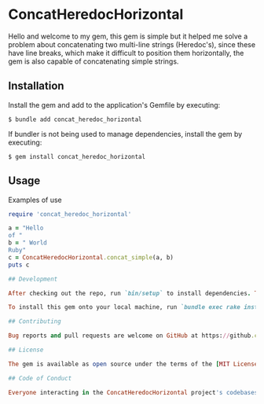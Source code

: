 # ConcatHeredocHorizontal

Hello and welcome to my gem, this gem is simple but it helped me solve a problem about concatenating two multi-line strings (Heredoc's), since these have line breaks, which make it difficult to position them horizontally, the gem is also capable of concatenating simple strings.

## Installation

Install the gem and add to the application's Gemfile by executing:

    $ bundle add concat_heredoc_horizontal

If bundler is not being used to manage dependencies, install the gem by executing:

    $ gem install concat_heredoc_horizontal

## Usage
Examples of use
```ruby
require 'concat_heredoc_horizontal'

a = "Hello
of "
b = " World
Ruby"
c = ConcatHeredocHorizontal.concat_simple(a, b)
puts c

## Development

After checking out the repo, run `bin/setup` to install dependencies. Then, run `rake spec` to run the tests. You can also run `bin/console` for an interactive prompt that will allow you to experiment.

To install this gem onto your local machine, run `bundle exec rake install`. To release a new version, update the version number in `version.rb`, and then run `bundle exec rake release`, which will create a git tag for the version, push git commits and the created tag, and push the `.gem` file to [rubygems.org](https://rubygems.org).

## Contributing

Bug reports and pull requests are welcome on GitHub at https://github.com/hector98/concat_heredoc_horizontal. This project is intended to be a safe, welcoming space for collaboration, and contributors are expected to adhere to the [code of conduct](https://github.com/hector98/concat_heredoc_horizontal/blob/main/CODE_OF_CONDUCT.md).

## License

The gem is available as open source under the terms of the [MIT License](https://opensource.org/licenses/MIT).

## Code of Conduct

Everyone interacting in the ConcatHeredocHorizontal project's codebases, issue trackers, chat rooms and mailing lists is expected to follow the [code of conduct](https://github.com/hector/concat_heredoc_horizontal/blob/main/CODE_OF_CONDUCT.md).
